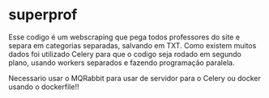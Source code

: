 # superprof
Esse codigo é um webscraping que pega todos professores do site e separa em categorias separadas, salvando em TXT.
Como existem muitos dados foi utilizado Celery para que o codigo seja rodado em segundo plano, usando workers separados e fazendo programação paralela.

Necessario usar o MQRabbit para usar de servidor para o Celery ou docker usando o dockerfile!!
